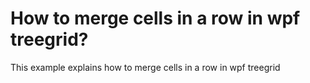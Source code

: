 # How to merge cells in a row in wpf treegrid?
This example explains how to merge cells in a row in wpf treegrid

